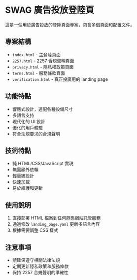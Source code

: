 # SWAG 廣告投放登陸頁

這是一個用於廣告投放的登陸頁面專案，包含多個頁面和配置文件。

## 專案結構

- `index.html` - 主登陸頁面
- `2257.html` - 2257 合規聲明頁面
- `privacy.html` - 隱私權政策頁面
- `terms.html` - 服務條款頁面
- `verification.html` - 真正投廣用的 landing page

## 功能特點

- 響應式設計，適配各種設備尺寸
- 多語言支持
- 現代化的 UI 設計
- 優化的用戶體驗
- 符合法規要求的合規聲明

## 技術特點

- 純 HTML/CSS/JavaScript 實現
- 無需額外依賴
- 輕量級設計
- 快速加載
- 易於維護和更新

## 使用說明

1. 直接部署 HTML 檔案到任何靜態網站託管服務
2. 通過修改 `landing_page.yaml` 更新多語言內容
3. 根據需要調整 CSS 樣式

## 注意事項

- 請確保遵守相關法律法規
- 定期更新隱私政策和服務條款
- 保持 2257 合規聲明的準確性 
